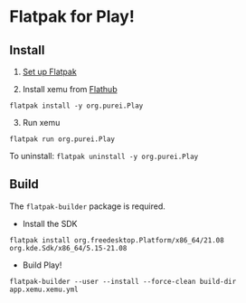 # Flatpak for Play!

## Install

1. [Set up Flatpak](https://www.flatpak.org/setup/)

2. Install xemu from [Flathub](https://flathub.org/apps/details/org.purei.Play)

`flatpak install -y org.purei.Play`

3. Run xemu

`flatpak run org.purei.Play`

To uninstall: `flatpak uninstall -y org.purei.Play`

## Build

The `flatpak-builder` package is required.

- Install the SDK

`flatpak install org.freedesktop.Platform/x86_64/21.08 org.kde.Sdk/x86_64/5.15-21.08`

- Build Play!

`flatpak-builder --user --install --force-clean build-dir app.xemu.xemu.yml`
